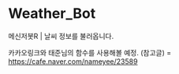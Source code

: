 # Weather_Bot
메신저봇R | 날씨 정보를 불러옵니다.

카카오링크와 태준님의 함수를 사용해볼 예정.
(참고글) = https://cafe.naver.com/nameyee/23589
